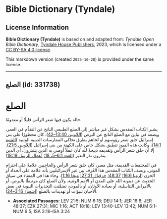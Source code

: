 # Bible Dictionary (Tyndale)

## License Information

**Bible Dictionary (Tyndale)** is based on and adapted from: _Tyndale Open Bible Dictionary_, [Tyndale House Publishers](https://tyndaleopenresources.com/), 2023, which is licensed under a [CC BY-SA 4.0 license](https://creativecommons.org/licenses/by-sa/4.0/legalcode.en).

This markdown version (created `2025-10-20`) is provided under the same license.



--------------------------------

## الصلع (id: 331738)

الصلع
=====

حالة يكون فيها شعر الرأس قليلًا أو معدومًا.

يشير الكتاب المقدس بشكل غير مباشر إلى الصلع الطبيعي الناتج عن التقدُّم في العمر، ويضعه في تباين مع الصلع الناتج عن البرص ([اللاويين 13:40–42](https://ref.ly/Lev13:40-Lev13:42)). كان محظورًا على بني إسرائيل حلق شعر رؤوسهم أو لحاهم بطرق تحاكي الممارسات الدينية الوثنية ([التثنية 14:1](https://ref.ly/Deut14:1))، وكانت هذه القيود تنطبق بشكل خاص على الكهنة من بني إسرائيل ([اللاويين 21:5](https://ref.ly/Lev21:5)). إلا أن حلق شعر الرأس وتقديمه ذبيحةً لله كان عملاً أوصي به الذين ينتذرون، أي الذين ينذرون نذر النذير ([العدد 6:1](https://ref.ly/Num6:1-Num6:5,Num6:18)[–](https://ref.ly/Num6:1-Num6:5)[5، 18؛](https://ref.ly/Num6:1-Num6:5,Num6:18) [أعمال الرسل 18:18](https://ref.ly/Acts18:18)).

في المجتمعات القديمة، مثل مصر، كان حلق شعر الرأس والحاجبين علامةً على احترام الموتى. ويصف الكتاب المقدس هذا العُرف بين غير الإسرائيليين بأنه علامة على الحداد أو الحزن ([إرميا 16:6؛](https://ref.ly/Jer16:6) [48:37؛](https://ref.ly/Jer48:37) [حزقيال 27:31؛](https://ref.ly/Ezek27:31) [ميخا 1:16](https://ref.ly/Mic1:16)). وجاء هذا في المعتاد في سياق الحديث عن دينونة الله على المدن أو الأمم الوثنية. ولأن الصلع كان مرتبطًا بالبرص، أو بالأمراض التناسلية، أو بعبادة الأوثان، أو بالموت، تضمَّنت التحذيرات النبوية في بعض الأحيان تنبؤات أو تهديدات بالصلع ([إشعياء 3:16–24](https://ref.ly/Isa3:16-Isa3:24)).

* **Associated Passages:** LEV 21:5; NUM 6:18; DEU 14:1; JER 16:6; JER 48:37; EZK 27:31; MIC 1:16; ACT 18:18; LEV 13:40–LEV 13:42; NUM 6:1–NUM 6:5; ISA 3:16–ISA 3:24

